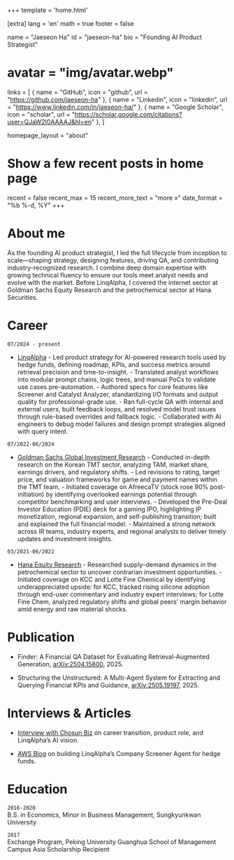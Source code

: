+++
template = 'home.html'

[extra]
lang = 'en'
math = true
footer = false

name = "Jaeseon Ha"
id = "jaeseon-ha"
bio = "Founding AI Product Strategist"
# avatar = "img/avatar.webp"

links = [
    { name = "GitHub", icon = "github", url = "https://github.com/jaeseon-ha" },
    { name = "Linkedin", icon = "linkedin", url = "https://www.linkedin.com/in/jaeseon-ha/" },
    { name = "Google Scholar", icon = "scholar", url = "https://scholar.google.com/citations?user=QJaW2I0AAAAJ&hl=en" },
]

homepage_layout = "about"

# Show a few recent posts in home page
recent = false
recent_max = 15
recent_more_text = "more »"
date_format = "%b %-d, %Y"
+++


# About me

As the founding AI product strategist, I led the full lifecycle from inception to scale—shaping strategy, designing features, driving QA, and contributing industry-recognized research. I combine deep domain expertise with growing technical fluency to ensure our tools meet analyst needs and evolve with the market.
Before LinqAlpha, I covered the internet sector at Goldman Sachs Equity Research and the petrochemical sector at Hana Securities.


# Career

`07/2024 - present`
- [LinqAlpha](https://linqalpha.com/)
		- Led product strategy for AI-powered research tools used by hedge funds, defining roadmap, KPIs, and success metrics around retrieval precision and time-to-insight.
		- Translated analyst workflows into modular prompt chains, logic trees, and manual PoCs to validate use cases pre-automation.
		- Authored specs for core features like Screener and Catalyst Analyzer, standardizing I/O formats and output quality for professional-grade use.
		- Ran full-cycle QA with internal and external users, built feedback loops, and resolved model trust issues through rule-based overrides and fallback logic.
		- Collaborated with AI engineers to debug model failures and design prompt strategies aligned with query intent.

`07/2022-06/2024`
- [Goldman Sachs Global Investment Research](https://www.goldmansachs.com/what-we-do/research)
		- Conducted in-depth research on the Korean TMT sector, analyzing TAM, market share, earnings drivers, and regulatory shifts.
		- Led revisions to rating, target price, and valuation frameworks for game and payment names within the TMT team.
		- Initiated coverage on AfreecaTV (stock rose 90% post-initiation) by identifying overlooked earnings potential through competitor benchmarking and user interviews.
		- Developed the Pre-Deal Investor Education (PDIE) deck for a gaming IPO, highlighting IP monetization, regional expansion, and self-publishing transition; built and explained the full financial model.
		- Maintained a strong network across IR teams, industry experts, and regional analysts to deliver timely updates and investment insights.

`03/2021-06/2022`
- [Hana Equity Research](https://www.hanafn.com/en/main/index.do)
		- Researched supply–demand dynamics in the petrochemical sector to uncover contrarian investment opportunities.
		- Initiated coverage on KCC and Lotte Fine Chemical by identifying underappreciated upside: for KCC, tracked rising silicone adoption through end-user commentary and industry expert interviews; for Lotte Fine Chem, analyzed regulatory shifts and global peers’ margin behavior amid energy and raw material shocks.


# Publication

- Finder: A Financial QA Dataset for Evaluating Retrieval-Augmented Generation, [arXiv:2504.15800](https://scholar.google.com/citations?view_op=view_citation&hl=en&user=QJaW2I0AAAAJ&citation_for_view=QJaW2I0AAAAJ:u5HHmVD_uO8C), 2025.

- Structuring the Unstructured: A Multi-Agent System for Extracting and Querying Financial KPIs and Guidance, [arXiv:2505.19197](https://scholar.google.com/citations?view_op=view_citation&hl=en&user=QJaW2I0AAAAJ&citation_for_view=QJaW2I0AAAAJ:u-x6o8ySG0sC), 2025.


# Interviews & Articles

- [Interview with Chosun Biz](https://biz.chosun.com/international/international_general/2025/07/05/GXYFIYKQLBEVRNJQITTE6BN4ZY/) on career transition, product role, and LinqAlpha’s AI vision.

- [AWS Blog](https://aws.amazon.com/ko/blogs/tech/linqalpha-company-screener-ai-agent-with-amazon-opensearch/) on building LinqAlpha’s Company Screener Agent for hedge funds.


# Education
`2016-2020`\
B.S. in Economics, Minor in Business Management, Sungkyunkwan University

`2017`\
Exchange Program, Peking University Guanghua School of Management
Campus Asia Scholarship Recipient
